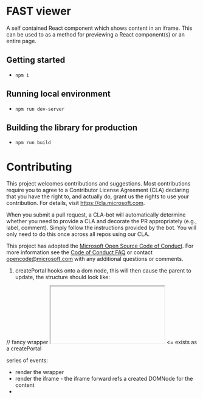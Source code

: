 
# FAST viewer
A self contained React component which shows content in an iframe.
This can be used to as a method for previewing a React component(s) or an entire page.

## Getting started
- `npm i`

## Running local environment
- `npm run dev-server`

## Building the library for production
- `npm run build`

# Contributing

This project welcomes contributions and suggestions.  Most contributions require you to agree to a
Contributor License Agreement (CLA) declaring that you have the right to, and actually do, grant us
the rights to use your contribution. For details, visit https://cla.microsoft.com.

When you submit a pull request, a CLA-bot will automatically determine whether you need to provide
a CLA and decorate the PR appropriately (e.g., label, comment). Simply follow the instructions
provided by the bot. You will only need to do this once across all repos using our CLA.

This project has adopted the [Microsoft Open Source Code of Conduct](https://opensource.microsoft.com/codeofconduct/).
For more information see the [Code of Conduct FAQ](https://opensource.microsoft.com/codeofconduct/faq/) or
contact [opencode@microsoft.com](mailto:opencode@microsoft.com) with any additional questions or comments.



1. createPortal hooks onto a dom node, this will then cause the parent to update, the structure should look like:

<div>
    // fancy wrapper
    <iframe>
        <div id="root" />
    </iframe>
    <contents /> <= exists as a createPortal
</div>

series of events:
- render the wrapper
- render the iframe - the iframe forward refs a created DOMNode for the content
- 
